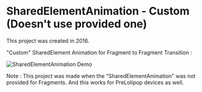 # SharedElementAnimation - Custom (Doesn't use provided one)

This project was created in 2016.

"Custom" SharedElement Animation for Fragment to Fragment Transition : 

![SharedElementAnimation Demo](demo/demo.gif)

Note : This project was made when the "SharedElementAnimation" was not provided for Fragments.
And this works for PreLolipop devices as well.


